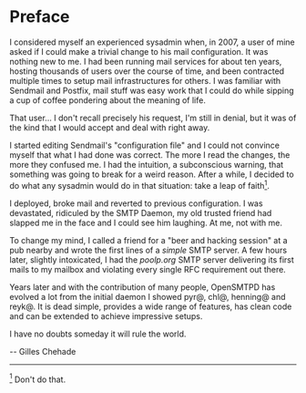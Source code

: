 # Preface

I considered myself an experienced sysadmin when,
in 2007,
a user of mine asked if I could make a trivial change to his mail configuration.
It was nothing new to me.
I had been running mail services for about ten years,
hosting thousands of users over the course of time,
and been contracted multiple times to setup mail infrastructures for others.
I was familiar with Sendmail and Postfix,
mail stuff was easy work that I could do while sipping a cup of coffee pondering about the meaning of life.

That user...
I don't recall precisely his request,
I'm still in denial,
but it was of the kind that I would accept and deal with right away.

I started editing Sendmail's "configuration file" and I could not convince myself that what I had done was correct.
The more I read the changes, the more they confused me.
I had the intuition, a subconscious warning, that something was going to break for a weird reason.
After a while, I decided to do what any sysadmin would do in that situation: take a leap of faith[<sup>1</sup>](#1).

I deployed, broke mail and reverted to previous configuration.
I was devastated,
ridiculed by the SMTP Daemon,
my old trusted friend had slapped me in the face and I could see him laughing.
At me, not with me.

To change my mind,
I called a friend for a "beer and hacking session" at a pub nearby and wrote the first lines of a _simple_ SMTP server.
A few hours later,
slightly intoxicated,
I had the _poolp.org_ SMTP server delivering its first mails to my mailbox and violating every single RFC requirement out there.

Years later and with the contribution of many people,
OpenSMTPD has evolved a lot from the initial daemon I showed pyr@, chl@, henning@ and reyk@.
It is dead simple,
provides a wide range of features,
has clean code and can be extended to achieve impressive setups.

I have no doubts someday it will rule the world.

-- Gilles Chehade

<hr />

[<sup>1</sup>](#1) Don't do that.
